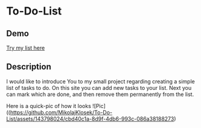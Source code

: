 # To-Do-List

## Demo
[Try my list here](https://mikolajklosek.github.io/To-Do-List/)

## Description
I would like to introduce You to my small project regarding creating a simple list of tasks to do. On this site you can add new tasks to your list. Next you can mark which are done, and then remove them permanently from the list.

Here is a quick-pic of how it looks
![Pic]((https://github.com/MikolajKlosek/To-Do-List/assets/143798024/cbd40c1a-8d9f-4db6-993c-086a38188273)

